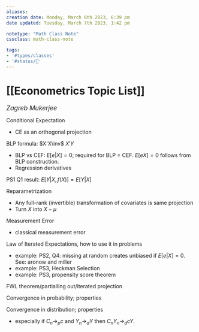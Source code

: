 ```yaml
---
aliases:
creation date: Monday, March 6th 2023, 6:39 pm
date updated: Tuesday, March 7th 2023, 1:42 pm

notetype: "Math Class Note"
cssclass: math-class-note

tags: 
- '#types/classes'
- '#status/🚧'
---
```


# [[Econometrics Topic List]]
<span style = "font-size:120%"><i >Zagreb Mukerjee </i></span>

Conditional Expectation
- CE as an orthogonal projection

BLP formula: $X'X\inv$ $X'Y$
- BLP vs CEF: $E[e|X] = 0$; required for BLP = CEF. $E[eX] = 0$ follows from BLP construction.
- Regression derivatives

PS1 Q1 result: $E[Y|X, f(X)] = E[Y|X]$ 

Reparametrization
- Any full-rank (invertible) transformation of covariates is same projection
- Turn $X$ into $X- \mu$ 

Measurement Error
- classical measurement error 

Law of Iterated Expectations, how to use it in problems
- example: PS2, Q4: missing at random creates unbiased if $E[e|X]=0$. See: aronow and miller 
- example: PS3, Heckman Selection
- example: PS3, propensity score theorem

FWL theorem/partialling out/iterated projection


Convergence in probability; properties

Convergence in distribution; properties
- especially if $C_n \to_p c$ and $Y_n \to_d Y$ then $C_n Y_n \to_d cY$. 
